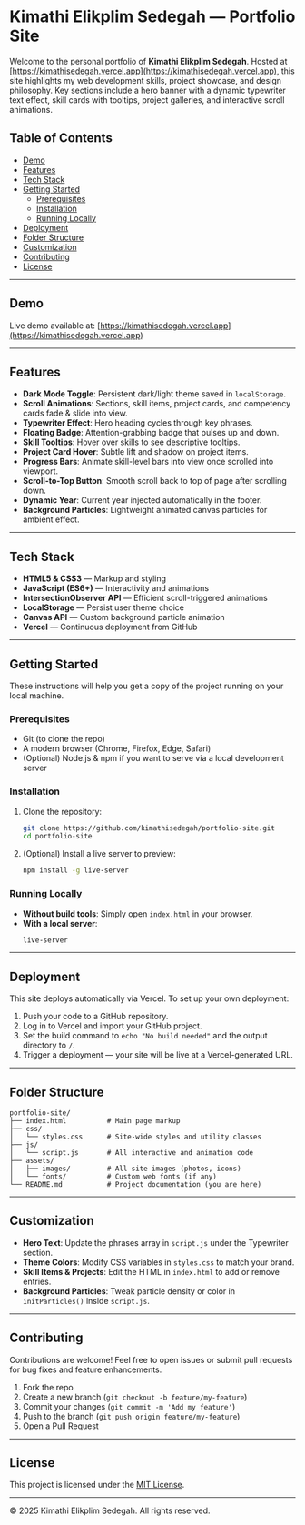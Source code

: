 # Kimathi Elikplim Sedegah — Portfolio Site

Welcome to the personal portfolio of **Kimathi Elikplim Sedegah**. Hosted at [https://kimathisedegah.vercel.app](https://kimathisedegah.vercel.app), this site highlights my web development skills, project showcase, and design philosophy. Key sections include a hero banner with a dynamic typewriter text effect, skill cards with tooltips, project galleries, and interactive scroll animations.

## Table of Contents

- [Demo](#demo)
- [Features](#features)
- [Tech Stack](#tech-stack)
- [Getting Started](#getting-started)
  - [Prerequisites](#prerequisites)
  - [Installation](#installation)
  - [Running Locally](#running-locally)
- [Deployment](#deployment)
- [Folder Structure](#folder-structure)
- [Customization](#customization)
- [Contributing](#contributing)
- [License](#license)

---

## Demo

Live demo available at: [https://kimathisedegah.vercel.app](https://kimathisedegah.vercel.app)

---

## Features

- **Dark Mode Toggle**: Persistent dark/light theme saved in `localStorage`.
- **Scroll Animations**: Sections, skill items, project cards, and competency cards fade & slide into view.
- **Typewriter Effect**: Hero heading cycles through key phrases.
- **Floating Badge**: Attention-grabbing badge that pulses up and down.
- **Skill Tooltips**: Hover over skills to see descriptive tooltips.
- **Project Card Hover**: Subtle lift and shadow on project items.
- **Progress Bars**: Animate skill-level bars into view once scrolled into viewport.
- **Scroll-to-Top Button**: Smooth scroll back to top of page after scrolling down.
- **Dynamic Year**: Current year injected automatically in the footer.
- **Background Particles**: Lightweight animated canvas particles for ambient effect.

---

## Tech Stack

- **HTML5 & CSS3** — Markup and styling
- **JavaScript (ES6+)** — Interactivity and animations
- **IntersectionObserver API** — Efficient scroll-triggered animations
- **LocalStorage** — Persist user theme choice
- **Canvas API** — Custom background particle animation
- **Vercel** — Continuous deployment from GitHub

---

## Getting Started

These instructions will help you get a copy of the project running on your local machine.

### Prerequisites

- Git (to clone the repo)
- A modern browser (Chrome, Firefox, Edge, Safari)
- (Optional) Node.js & npm if you want to serve via a local development server

### Installation

1. Clone the repository:
   ```bash
   git clone https://github.com/kimathisedegah/portfolio-site.git
   cd portfolio-site
   ```
2. (Optional) Install a live server to preview:
   ```bash
   npm install -g live-server
   ```

### Running Locally

- **Without build tools**: Simply open `index.html` in your browser.
- **With a local server**:
  ```bash
  live-server
  ```

---

## Deployment

This site deploys automatically via Vercel. To set up your own deployment:

1. Push your code to a GitHub repository.
2. Log in to Vercel and import your GitHub project.
3. Set the build command to `echo "No build needed"` and the output directory to `/`.
4. Trigger a deployment — your site will be live at a Vercel-generated URL.

---

## Folder Structure

```plain
portfolio-site/
├── index.html          # Main page markup
├── css/
│   └── styles.css      # Site-wide styles and utility classes
├── js/
│   └── script.js       # All interactive and animation code
├── assets/
│   ├── images/         # All site images (photos, icons)
│   └── fonts/          # Custom web fonts (if any)
└── README.md           # Project documentation (you are here)
```

---

## Customization

- **Hero Text**: Update the phrases array in `script.js` under the Typewriter section.
- **Theme Colors**: Modify CSS variables in `styles.css` to match your brand.
- **Skill Items & Projects**: Edit the HTML in `index.html` to add or remove entries.
- **Background Particles**: Tweak particle density or color in `initParticles()` inside `script.js`.

---

## Contributing

Contributions are welcome! Feel free to open issues or submit pull requests for bug fixes and feature enhancements.

1. Fork the repo
2. Create a new branch (`git checkout -b feature/my-feature`)
3. Commit your changes (`git commit -m 'Add my feature'`)
4. Push to the branch (`git push origin feature/my-feature`)
5. Open a Pull Request

---

## License

This project is licensed under the [MIT License](LICENSE).

---

© 2025 Kimathi Elikplim Sedegah. All rights reserved.


